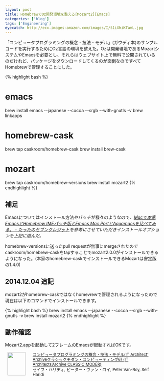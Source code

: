 ```yaml
---
layout: post
title: HomebrewでOz開発環境を整える[Mozart2][Emacs]
categories: ['blog']
tags: ['Engineering']
eyecatch: http://ecx.images-amazon.com/images/I/51iXhiKTamL.jpg
---
```


「コンピュータプログラミングの概念・技法・モデル」(ガウディ本)のサンプルコードを実行するためにOz言語の環境を整えた。Ozは開発環境であるMozartシステムやEmacsを必要とし、それらはウェブサイト上で無料で公開されているのだけれど、パッケージをダウンロードしてくるのが面倒なのですべてHomebrewで管理することにした。

{% highlight bash %}
# emacs
brew install emacs --japanese --cocoa --srgb --with-gnutls -v
brew linkapps

# homebrew-cask
brew tap caskroom/homebrew-cask
brew install brew-cask

# mozart
brew tap caskroom/homebrew-versions
brew install mozart2
{% endhighlight %}

## 補足

Emacsについてはインストール方法やパッチが様々のようなので、<cite>[Macで本家EmacsとHomebrew IMEパッチ版とEmacs Mac PortとAquamacsを比べてみる。 - たったのセブンクレジット](http://www.sevencredit.com/2014/07/02/580/)を参考にさせていただきインストールオプションを上記に選んだ。

homebrew-versionsに送ったpull requestが無事にmergeされたのでcaskroom/homebrew-caskをtapすることでmozart2.0.0がインストールできるようになった。(本家のhomebrew-caskでインストールできるMozartは安定版の1.4.0)

## 2014.12.04 追記

mozart2がhomebrew-caskではなくhomevrewで管理されるようになったので現在は以下のコマンドでインストールできます。

{% highlight bash %}
brew install emacs --japanese --cocoa --srgb --with-gnutls -v
brew install mozart2
{% endhighlight %}

## 動作確認

Mozart2.appを起動して2フレームのEmacsが起動すればOKです。

<div class="babylink-box" style="overflow: hidden; font-size: small; zoom: 1; margin: 15px 0; text-align: left;"><div class="babylink-image" style="float: left; margin: 0px 15px 10px 0px; width: 75px; height: 75px; text-align: center;"><a href="http://www.amazon.co.jp/exec/obidos/ASIN/4798113468/mrk1869-22/" rel="nofollow" target="_blank"><img style="border-top: medium none; border-right: medium none; border-bottom: medium none; border-left: medium none;" src="http://ecx.images-amazon.com/images/I/51iXhiKTamL._SL75_.jpg" width="59" height="75" /></a></div><div class="babylink-info" style="overflow: hidden; zoom: 1; line-height: 120%;"><div class="babylink-title" style="margin-bottom: 2px; line-height: 120%;"><a href="http://www.amazon.co.jp/exec/obidos/ASIN/4798113468/mrk1869-22/" rel="nofollow" target="_blank">コンピュータプログラミングの概念・技法・モデル(IT Architect' Archiveクラシックモダン・コンピューティング6) (IT Architects’Archive CLASSIC MODER)</a></div><div class="babylink-manufacturer" style="margin-bottom: 5px;">セイフ・ハリディ, ピーター・ヴァン・ロイ, Peter Van-Roy, Seif Haridi</div></div><div class="booklink-footer" style="clear: left"></div></div>